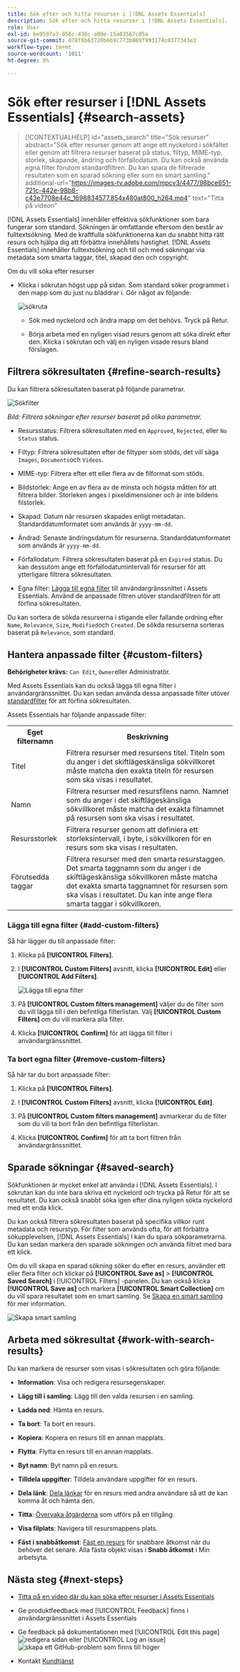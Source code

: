 ```yaml
---
title: Sök efter och hitta resurser i [!DNL Assets Essentials]
description: Sök efter och hitta resurser i [!DNL Assets Essentials].
role: User
exl-id: be9597a3-056c-436c-a09e-15a03567c85a
source-git-commit: 078f6b63720b669c773b869f993174c0377343e3
workflow-type: tm+mt
source-wordcount: '1011'
ht-degree: 0%

---
```


# Sök efter resurser i [!DNL Assets Essentials] {#search-assets}

>[!CONTEXTUALHELP]
>id="assets_search"
>title="Sök resurser"
>abstract="Sök efter resurser genom att ange ett nyckelord i sökfältet eller genom att filtrera resurser baserat på status, filtyp, MIME-typ, storlek, skapande, ändring och förfallodatum. Du kan också använda egna filter förutom standardfiltren. Du kan spara de filtrerade resultaten som en sparad sökning eller som en smart samling."
>additional-url="https://images-tv.adobe.com/mpcv3/4477/98bce651-721c-442e-98b8-c43e7708e44c_1698834577.854x480at800_h264.mp4" text="Titta på videon"

[!DNL Assets Essentials] innehåller effektiva sökfunktioner som bara fungerar som standard. Sökningen är omfattande eftersom den består av fulltextsökning. Med de kraftfulla sökfunktionerna kan du snabbt hitta rätt resurs och hjälpa dig att förbättra innehållets hastighet. [!DNL Assets Essentials] innehåller fulltextsökning och till och med sökningar via metadata som smarta taggar, titel, skapad den och copyright.

Om du vill söka efter resurser

* Klicka i sökrutan högst upp på sidan. Som standard söker programmet i den mapp som du just nu bläddrar i. Gör något av följande:

  ![sökruta](assets/search-box.png)

   * Sök med nyckelord och ändra mapp om det behövs. Tryck på Retur.

   * Börja arbeta med en nyligen visad resurs genom att söka direkt efter den. Klicka i sökrutan och välj en nyligen visade resurs bland förslagen.

## Filtrera sökresultaten {#refine-search-results}

Du kan filtrera sökresultaten baserat på följande parametrar.

![Sökfilter](assets/filters1.png)

*Bild: Filtrera sökningar efter resurser baserat på olika parametrar.*

* Resursstatus: Filtrera sökresultaten med en `Approved`, `Rejected`, eller `No Status` status.

* Filtyp: Filtrera sökresultaten efter de filtyper som stöds, det vill säga `Images`, `Documents`och `Videos`.
* MIME-typ: Filtrera efter ett eller flera av de filformat som stöds. <!-- TBD:  [supported file formats](/help/using/supported-file-formats.md). -->
* Bildstorlek: Ange en av flera av de minsta och högsta måtten för att filtrera bilder. Storleken anges i pixeldimensioner och är inte bildens filstorlek.
* Skapad: Datum när resursen skapades enligt metadatan. Standarddatumformatet som används är `yyyy-mm-dd`.
* Ändrad: Senaste ändringsdatum för resurserna. Standarddatumformatet som används är `yyyy-mm-dd`.

* Förfallodatum: Filtrera sökresultaten baserat på en `Expired` status. Du kan dessutom ange ett förfallodatumintervall för resurser för att ytterligare filtrera sökresultaten.

* Egna filter: [Lägga till egna filter](#custom-filters) till användargränssnittet i Assets Essentials. Använd de anpassade filtren utöver standardfiltren för att förfina sökresultaten.

Du kan sortera de sökda resurserna i stigande eller fallande ordning efter `Name`, `Relevance`, `Size`, `Modified`och `Created`. De sökda resurserna sorteras baserat på `Relevance`, som standard.

## Hantera anpassade filter {#custom-filters}

**Behörigheter krävs:**  `Can Edit`, `Owner`eller Administratör.

Med Assets Essentials kan du också lägga till egna filter i användargränssnittet. Du kan sedan använda dessa anpassade filter utöver [standardfilter](#refine-search-results) för att förfina sökresultaten.

Assets Essentials har följande anpassade filter:

<table>
    <tbody>
     <tr>
      <th><strong>Eget filternamn</strong></th>
      <th><strong>Beskrivning</strong></th>
     </tr>
     <tr>
      <td>Titel</td>
      <td>Filtrera resurser med resursens titel. Titeln som du anger i det skiftlägeskänsliga sökvillkoret måste matcha den exakta titeln för resursen som ska visas i resultatet.</td>
     </tr>
     <tr>
      <td>Namn</td>
      <td>Filtrera resurser med resursfilens namn. Namnet som du anger i det skiftlägeskänsliga sökvillkoret måste matcha det exakta filnamnet på resursen som ska visas i resultatet.</td>
     </tr>
     <tr>
      <td>Resursstorlek</td>
      <td>Filtrera resurser genom att definiera ett storleksintervall, i byte, i sökvillkoren för en resurs som ska visas i resultaten.</td>
     </tr>
     <tr>
      <td>Förutsedda taggar</td>
      <td>Filtrera resurser med den smarta resurstaggen. Det smarta taggnamn som du anger i de skiftlägeskänsliga sökvillkoren måste matcha det exakta smarta taggnamnet för resursen som ska visas i resultatet. Du kan inte ange flera smarta taggar i sökvillkoren.</td>
     </tr>    
    </tbody>
   </table>

<!--
   You can use a wildcard operator (*) to enable Assets Essentials to display assets in the results that partially match the search criteria. For example, if you define <b>ma*</b> as the search criteria, Assets Essentials displays assets with title, such as, market, marketing, man, manchester, and so on in the results.

   You can use a wildcard operator (*) to enable Assets Essentials to display assets in the results that partially match the search criteria.

   You can use a wildcard operator (*) to enable Assets Essentials to display assets in the results that partially match the search criteria. You can specify multiple smart tags separated by a comma in the search criteria.

   -->

### Lägga till egna filter {#add-custom-filters}

Så här lägger du till anpassade filter:

1. Klicka på **[!UICONTROL Filters]**.

1. I **[!UICONTROL Custom Filters]** avsnitt, klicka **[!UICONTROL Edit]** eller **[!UICONTROL Add Filters]**.

   ![Lägga till egna filter](assets/add-custom-filters.png)

1. På **[!UICONTROL Custom filters management]** väljer du de filter som du vill lägga till i den befintliga filterlistan. Välj **[!UICONTROL Custom Filters]** om du vill markera alla filter.

1. Klicka **[!UICONTROL Confirm]** för att lägga till filter i användargränssnittet.

### Ta bort egna filter {#remove-custom-filters}

Så här tar du bort anpassade filter:

1. Klicka på **[!UICONTROL Filters]**.

1. I **[!UICONTROL Custom Filters]** avsnitt, klicka **[!UICONTROL Edit]**.

1. På **[!UICONTROL Custom filters management]** avmarkerar du de filter som du vill ta bort från den befintliga filterlistan.

1. Klicka **[!UICONTROL Confirm]** för att ta bort filtren från användargränssnittet.


## Sparade sökningar {#saved-search}

Sökfunktionen är mycket enkel att använda i [!DNL Assets Essentials]. I sökrutan kan du inte bara skriva ett nyckelord och trycka på Retur för att se resultatet. Du kan också snabbt söka igen efter dina nyligen sökta nyckelord med ett enda klick.

Du kan också filtrera sökresultaten baserat på specifika villkor runt metadata och resurstyp. För filter som används ofta, för att förbättra sökupplevelsen, [!DNL Assets Essentials] I kan du spara sökparametrarna. Du kan sedan markera den sparade sökningen och använda filtret med bara ett klick.

Om du vill skapa en sparad sökning söker du efter en resurs, använder ett eller flera filter och klickar på **[!UICONTROL Save as]** > **[!UICONTROL Saved Search]** i [!UICONTROL Filters] -panelen. Du kan också klicka **[!UICONTROL Save as]** och markera **[!UICONTROL Smart Collection]** om du vill spara resultatet som en smart samling. Se [Skapa en smart samling](manage-collections.md#create-a-smart-collection) för mer information.

![Skapa smart samling](assets/create-smart-collection.png)

<!-- TBD: Search behavior. Full-text search. Ranking and rank boosts. Hidden assets.
Report poor UX that users can only save a filtered search and not a simple search.
.
Are other supported files fully indexed and support full-text search? Eg. audio/videos files can at best have metadata indexed.
Anything about ranking of assets displayed in search results?

What about temporarily hiding an asset (suspending search on it) from the search results? If an asset is undergoing review collaboration, should it be used by others? Should it be hidden in search?

When userA is searching and userB add an asset that matches search results, will the asset display in search as soon as userA refreshes the page? Assuming indexing is near real-time. May not be so for bulk uploads.
-->

## Arbeta med sökresultat {#work-with-search-results}

Du kan markera de resurser som visas i sökresultaten och göra följande:

* **Information**: Visa och redigera resursegenskaper.

* **Lägg till i samling**: Lägg till den valda resursen i en samling.

* **Ladda ned**: Hämta en resurs.

* **Ta bort**: Ta bort en resurs.

* **Kopiera**: Kopiera en resurs till en annan mapplats.

* **Flytta**: Flytta en resurs till en annan mapplats.

* **Byt namn**: Byt namn på en resurs.

* **Tilldela uppgifter**: Tilldela användare uppgifter för en resurs.

* **Dela länk**: [Dela länkar](share-links-for-assets.md) för en resurs med andra användare så att de kan komma åt och hämta den.

* **Titta**: [Övervaka åtgärderna](manage-notifications.md) som utförs på en tillgång.

* **Visa filplats**: Navigera till resursmappens plats.

* **Fäst i snabbåtkomst**: [Fäst en resurs](my-workspace.md) för snabbare åtkomst när du behöver det senare. Alla fästa objekt visas i **Snabb åtkomst** i Min arbetsyta.

## Nästa steg {#next-steps}

* [Titta på en video där du kan söka efter resurser i Assets Essentials](https://experienceleague.adobe.com/docs/experience-manager-learn/assets-essentials/basics/using.html)

* Ge produktfeedback med [!UICONTROL Feedback] finns i användargränssnittet i Assets Essentials

* Ge feedback på dokumentationen med [!UICONTROL Edit this page] ![redigera sidan](assets/do-not-localize/edit-page.png) eller [!UICONTROL Log an issue] ![skapa ett GitHub-problem](assets/do-not-localize/github-issue.png) som finns till höger

* Kontakt [Kundtjänst](https://experienceleague.adobe.com/?support-solution=General#support)
